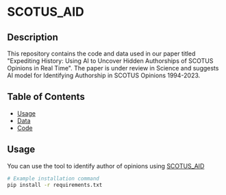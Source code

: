# SCOTUS_AID

## Description
This repository contains the code and data used in our paper titled "Expediting History: Using AI to Uncover Hidden Authorships of SCOTUS Opinions in Real Time". The paper is under review in Science and suggests AI model for Identifying Authorship in SCOTUS Opinions 1994-2023.

## Table of Contents
- [Usage](#usage)
- [Data](#data)
- [Code](#code)


## Usage
You can use the tool to identify author of opinions using [SCOTUS_AID]([URL](https://raminass.github.io/SCOTUS_AI/))
 

```bash
# Example installation command
pip install -r requirements.txt

